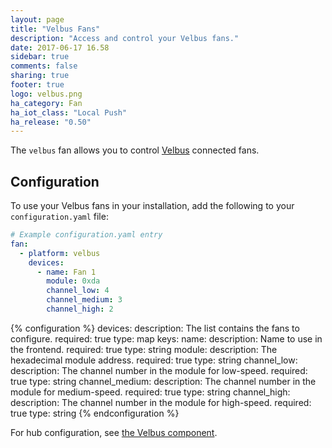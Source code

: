 ```yaml
---
layout: page
title: "Velbus Fans"
description: "Access and control your Velbus fans."
date: 2017-06-17 16.58
sidebar: true
comments: false
sharing: true
footer: true
logo: velbus.png
ha_category: Fan
ha_iot_class: "Local Push"
ha_release: "0.50"
---
```


The `velbus` fan allows you to control [Velbus](http://www.velbus.eu) connected fans.

## Configuration

To use your Velbus fans in your installation, add the following to your `configuration.yaml` file:

```yaml
# Example configuration.yaml entry
fan:
  - platform: velbus
    devices:
      - name: Fan 1
        module: 0xda
        channel_low: 4
        channel_medium: 3
        channel_high: 2
```

{% configuration %}
devices:
  description: The list contains the fans to configure.
  required: true
  type: map
  keys:
    name:
      description: Name to use in the frontend.
      required: true
      type: string
    module:
      description: The hexadecimal module address.
      required: true
      type: string
    channel_low:
      description: The channel number in the module for low-speed.
      required: true
      type: string
    channel_medium:
      description: The channel number in the module for medium-speed.
      required: true
      type: string
    channel_high:
      description: The channel number in the module for high-speed.
      required: true
      type: string
{% endconfiguration %}

For hub configuration, see [the Velbus component](/components/velbus/).
